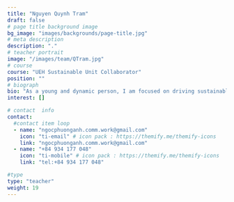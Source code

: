 ```yaml
---
title: "Nguyen Quynh Tram"
draft: false
# page title background image
bg_image: "images/backgrounds/page-title.jpg"
# meta description
description: "."
# teacher portrait
image: "/images/team/QTram.jpg"
# course
course: "UEH Sustainable Unit Collaborator"
position: ""
# biograph
bio: "As a young and dynamic person, I am focused on driving sustainable initiatives, particularly through the Green Campus project. With a commitment to expanding knowledge and implementing effective strategies, I aim to contribute to our organization's goals, SDGs and positively impact society through our sustainability efforts."
interest: []

# contact  info
contact:
  #contact item loop
  - name: "ngocphuonganh.comm.work@gmail.com"
    icon: "ti-email" # icon pack : https://themify.me/themify-icons
    link: "ngocphuonganh.comm.work@gmail.com"
  - name: "+84 934 177 048"
    icon: "ti-mobile" # icon pack : https://themify.me/themify-icons
    link: "tel:+84 934 177 048"

#type
type: "teacher"
weight: 19
---
```

